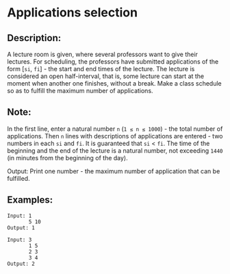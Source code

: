 # Applications selection

## Description:

A lecture room is given, where several professors want to give their lectures. For scheduling, the professors have submitted applications of the form [`si`, `fi`] - the start and end times of the lecture. The lecture is considered an open half-interval, that is, some lecture can start at the moment when another one finishes, without a break. Make a class schedule so as to fulfill the maximum number of applications.

## Note:

In the first line, enter a natural number `n` (`1 ≤ n ≤ 1000`) - the total number of applications. Then `n` lines with descriptions of applications are entered - two numbers in each `si` and `fi`. It is guaranteed that `si` < `fi`. The time of the beginning and the end of the lecture is a natural number, not exceeding `1440` (in minutes from the beginning of the day).

Output: Print one number - the maximum number of application that can be fulfilled.

## Examples:

```
Input: 1
       5 10
Output: 1
```
```
Input: 3
       1 5
       2 3
       3 4
Output: 2
```
